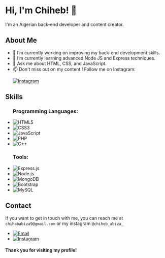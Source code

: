 <h1>Hi, I'm Chiheb! 👋</h1>

<p>I'm an Algerian back-end developer and content creator.</p>

<h2>About Me</h2>
<ul>
    <li>🔭 I’m currently working on improving my back-end development skills.</li>
    <li>🌱 I’m currently learning advanced Node JS and Express techniques.</li>
    <li>💬 Ask me about HTML, CSS, and JavaScript.</li>
    <li>📫 Don't miss out on my content ! Follow me on Instagram:
    <p><a href="https://www.instagram.com/chiheb_abiza_/"><img src="https://img.shields.io/badge/Instagram-%23E4405F.svg?&style=for-the-badge&logo=instagram&logoColor=white" alt="Instagram"></a></p>
    </li></ul>

<h2>Skills</h2>
<ul>
  <h3>Programming Languages:</h3>
  <li><img src="https://img.shields.io/badge/HTML5-%23E34F26.svg?&style=for-the-badge&logo=html5&logoColor=white" alt="HTML5"></li> 
  <li><img src="https://img.shields.io/badge/CSS3-%231572B6.svg?&style=for-the-badge&logo=css3&logoColor=white" alt="CSS3"></li>  
  <li><img src="https://img.shields.io/badge/JavaScript-%23F7DF1E.svg?&style=for-the-badge&logo=javascript&logoColor=black" alt="JavaScript"></li>   
  <li><img src="https://img.shields.io/badge/PHP-%23777BB4.svg?&style=for-the-badge&logo=php&logoColor=white" alt="PHP"></li>
  <li><img src="https://img.shields.io/badge/C++-%2300599C.svg?&style=for-the-badge&logo=c%2B%2B&logoColor=white" alt="C++"></li>
</ul>

<ul>
  <h3>Tools:</h3>
  <li><img src="https://img.shields.io/badge/Express.js-%23404d59.svg?&style=for-the-badge" alt="Express.js"></li>
  <li><img src="https://img.shields.io/badge/Node.js-%2343853D.svg?&style=for-the-badge&logo=node.js&logoColor=white" alt="Node.js"></li>
  <li><img src="https://img.shields.io/badge/MongoDB-%234ea94b.svg?&style=for-the-badge&logo=mongodb&logoColor=white" alt="MongoDB"></li>
  <li><img src="https://img.shields.io/badge/Bootstrap-%23563D7C.svg?&style=for-the-badge&logo=bootstrap&logoColor=white" alt="Bootstrap"></li>
  <li><img src="https://img.shields.io/badge/MySQL-%2300f.svg?&style=for-the-badge&logo=mysql&logoColor=white" alt="MySQL"></li>
</ul>

  


<h2 id="contact">Contact</h2>
<p>If you want to get in touch with me, you can reach me at <code>chihababiza9@gmail.com</code> or my instagram <code>@chiheb_abiza_</code></p>
      <ul>
        <li><a href="mailto:chihababiza9@gmail.com"><img src="https://img.shields.io/badge/Email-%23EA4335.svg?&style=for-the-badge&logo=gmail&logoColor=white" alt="Email"></a></li>
        <li> <a href="https://www.instagram.com/chiheb_abiza_/"><img src="https://img.shields.io/badge/Instagram-%23E4405F.svg?&style=for-the-badge&logo=instagram&logoColor=white" alt="Instagram"></a></li>
      </ul>
      <h4>Thank you for visiting my profile!</h4>

